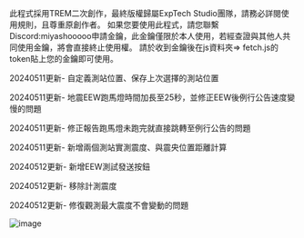 此程式採用TREM二次創作，最終版權歸屬ExpTech Studio團隊，請務必詳閱使用規則，且尊重原創作者。
如果您要使用此程式，請您聯繫Discord:miyashooooo申請金鑰，此金鑰僅限於本人使用，若經查證與其他人共同使用金鑰，將會直接終止使用權。
請於收到金鑰後在js資料夾=> fetch.js的token貼上您的金鑰即可使用。

20240511更新-
自定義測站位置、保存上次選擇的測站位置

20240511更新-
地震EEW跑馬燈時間加長至25秒，並修正EEW後例行公告速度變慢的問題

20240511更新-
修正報告跑馬燈未跑完就直接跳轉至例行公告的問題

20240511更新-
新增兩個測站實測震度、與震央位置距離計算

20240512更新-
新增EEW測試發送按鈕

20240512更新-
移除計測震度

20240512更新-
修復觀測最大震度不會變動的問題

![image](https://i.ibb.co/xsS1SJ9/eew-marquee-screen.png)
